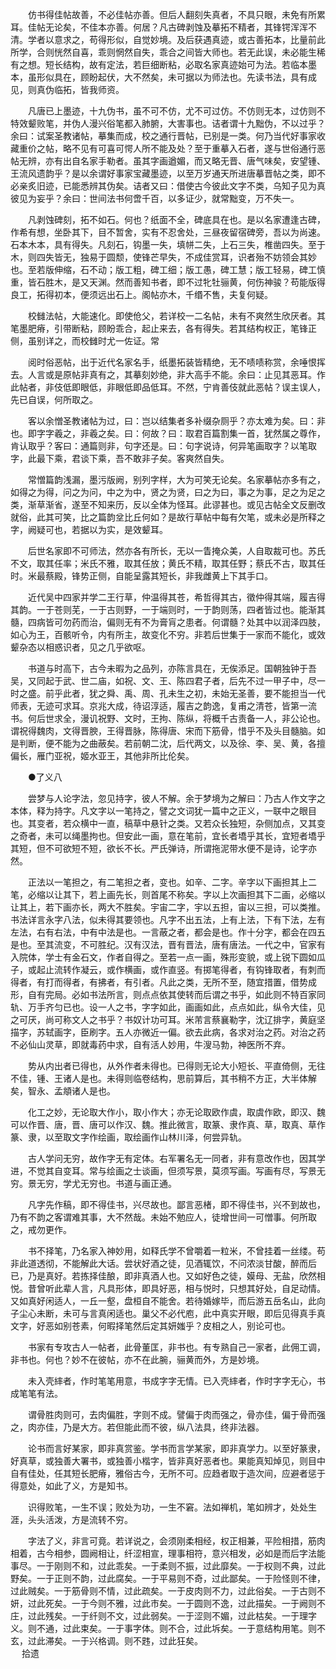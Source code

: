 <!-- { "loadSidebar": true } -->
　　仿书得佳帖故善，不必佳帖亦善。但后人翻刻失真者，不具只眼，未免有所累耳。佳帖无论矣，不佳本亦善。何居？凡古碑剥蚀及摹拓不精者，其锋锷浑浑不清。学者以意求之，苟得形似，自觉妙境。及后获遇真迹，或古善拓本，比量前此所学，合则恍然自喜，乖则惘然自失，乖合之间皆大师也。若无此误，未必能生稀有之想。短长结构，故有定法，若巨细断粘，必取名家真迹始可为法。若临本墨本，虽形似具在，顾盼起伏，大不然矣，未可据以为师法也。先读书法，具有成见，则真伪临拓，皆我师资。 

　　凡唐已上墨迹，十九伪书，虽不可不仿，尤不可过仿。不仿则无本，过仿则不特效颦败笔，并伪人漫兴俗笔都入肺腑，大害事也。诘者谓十九黜伪，不以过乎？余曰：试案圣教诸帖，摹集而成，校之通行晋帖，已别是一类。何乃当代好事家收藏重价之帖，略不见有可喜可愕人所不能及处？至于重摹入石者，遂与世俗通行恶帖无辨，亦有出自名家手勒者。虽其字画遒媚，而又略无晋、唐气味矣，安望锺、王流风遗韵乎？是以余谓好事家宝藏墨迹，以至万岁通天所进唐摹晋帖之类，即不必亲炙旧迹，已能悉辨其伪矣。诘者又曰：借使古今彼此文字不类，乌知子见为真彼见为妄乎？余曰：世间法书何啻千百，以多证少，就常黜变，万不失一。 

　　凡剥蚀碑刻，拓不如石。何也？纸面不全，碑底具在也。是以名家遭逢古碑，作希有想，坐卧其下，目不暂舍，实有不忍舍处，三昼夜留宿碑旁，吾以为尚速。石本木本，具有得失。凡刻石，钩墨一失，填帡二失，上石三失，椎凿四失。至于木，则四失皆无，独易于圆颓，使锋芒早失，不成佳赏耳，识者殆不妨领会其妙也。至若版伸缩，石不动；版工粗，碑工细；版工愚，碑工慧；版工轻易，碑工慎重，皆石胜木，是又天渊。然而善知书者，即不过牝牡骊黄，何伤神骏？苟能版得良工，拓得初本，便须远出石上。阁帖亦木，千缗不售，夫复何疑。 

　　校雠法帖，大能速化。即使伧父，若详校一二名帖，未有不爽然生欣厌者。其笔墨肥瘠，引带断粘，顾盼乖合，起止来去，各有得失。若其结构权正，笔锋正侧，虽别详之，而校雠时尤一佐证。常 

　　阅时俗恶帖，出于近代名家名手，纸墨拓装皆精绝，无不啧啧称赏，余唾恨挥去。人言或是原帖非真有之，其摹刻妙绝，非大高手不能。余曰：止见其恶耳。作此帖者，非伎低即眼低，非眼低即品低耳。不然，宁肯善伎就此恶帖？误主误人，先已自误，何所取之。 

　　客以余憎圣教诸帖为过，曰：岂以结集者多补缀杂厕乎？亦太难为矣。曰：非也。即字字羲之，非羲之矣。曰：何故？曰：取君百篇割集一首，犹然属之尊作，肯认取乎？客曰：通篇则非，句字还是。曰：句字说诗，何异笔画取字？以笔取字，此最下乘，君谈下乘，吾不敢非子矣。客爽然自失。 

　　常憎篇韵浅漏，墨污版阙，别列字样，大为可笑无论矣。名家摹帖亦多有之，如得之为得，问之为问，中之为中，贤之为贤，曰之为曰，事之为事，足之为足之类，渐草渐省，遂至不知来历，反以全体为怪耳。此谬甚也。或见古帖全文反删改就俗，此其可笑，比之篇韵坌比丘何如？是故行草帖中每有欠笔，或未必是所释之字，阙疑可也，若据以为实，是效颦耳。 

　　后世名家即不可师法，然亦各有所长，无以一眚掩众美，人自取裁可也。苏氏不文，取其任率；米氏不雅，取其任放；黄氏不精，取其任野；蔡氏不古，取其任时。米最蔡殿，锋势正侧，自能呈露其短长，非我雌黄上下其手口。 

　　近代吴中四家并学二王行草，仲温得其苍，希哲得其古，徵仲得其端，履吉得其韵。一于苍则芜，一于古则野，一于端则时，一于韵则荡，四者皆过也。能渐其髓，四病皆可勿药而治，偏则无有不为膏肓之患者。何谓髓？处其中以润泽四肢，如心为王，百骸听令，内有所主，故变化不穷。非若后世集于一家而不能化，或效颦杂态以相惑识者，见之几乎欲呕。 

　　书道与时高下，古今未暇为之品列，亦陈言具在，无俟添足。国朝独钟于吾吴，又同起于武、世二庙，如祝、文、王、陈四君子者，后先不过一甲子中，尽一时之盛。前乎此者，犹之舜、禹、周、孔未生之初，未始无圣善，要不能担当一代师表，无迹可求耳。京兆大成，待诏淳适，履吉之韵逸，复甫之清苍，皆第一流书。何后世求全，漫讥祝野、文时，王拘、陈纵，将概千古责备一人，非公论也。谓祝得魏肉，文得晋腴，王得晋脉，陈得唐、宋而下筋骨，惜乎不及头目髓脑。如是判断，便不能为之曲蔽矣。若前朝二沈，后代两文，以及徐、李、吴、黄，各擅偏长，雁门亚祝，姬水亚王，其他非所比伦矣。 

　　●了义八 

　　尝梦与人论字法，忽见持字，彼人不解。余于梦境为之解曰：乃古人作文字之本体，释为持字。凡文字以一笔持之，譬之文词犹一篇中之正义，一联中之眼目也。其变者，若众横中一直，稿草中悬针之类。又若众长独短，杂侧加点，又其变之奇者，未可以绳墨拘也。但安此一画，意在笔前，宜长者墧乎其长，宜短者墧乎其短，但不可欲短不短，欲长不长。严氏弹诗，所谓拖泥带水便不是诗，论字亦然。 

　　正法以一笔担之，有二笔担之者，变也。如辛、二字。辛字以下画担其上二笔，必缩以让其下，若上画先长，则首尾不称矣。字以上次画担其下二画，必缩以让其上，若下画亦长，两大不胜矣。宇宙二字，宇以五担，宙以三担，可以类推。书法详言永字八法，似未得其要领也。凡字不出五法，上有上法，下有下法，左有左法，右有右法，中有中法是也。一言蔽之者，都会是也。作十分字，都会在四五是也。至其流变，不可胜纪。汉有汉法，晋有晋法，唐有唐法。一代之中，官家有入院体，学士有金石文，作者自得之。至若一点一画，殊形变貌，或上锐下圆如瓜子，或起止流转作凝云，或作横画，或作直竖。有掷笔得者，有钩锋取者，有刺而得者，有打而得者，有拂者，有引者。凡此之类，无所不至，随宜措置，借势成形，自有完局。必如书法所言，则点点依其使转而后谓之书乎，如此则不特百家同轨、万手齐匀已也。设一人之书，字字如此，画画如此，点点如此，纵令大佳，见之可厌，尚可称文人之书乎？书奴计功可耳。米芾言蔡襄勒字，沈辽排字，黄庭坚描字，苏轼画字，臣刷字。五人亦微近一偏。欲去此病，各求对治之药。对治之药不必仙山灵草，即就毒药中求，自有活人妙用，牛溲马勃，神医所不弃。 

　　势从内出者已得也，从外作者未得也。已得则无论大小短长、平直倚侧，无往不佳，锺、王诸人是也。未得则临卷结构，思前算后，其书稍不方正，大半体解矣，智永、孟頫诸人是也。 

　　化工之妙，无论取大作小，取小作大；亦无论取欧作虞，取虞作欧，即汉、魏可以作晋、唐，晋、唐可以作汉、魏。推此微言，取篆、隶作真、草，取真、草作篆、隶，以至取文字作绘画，取绘画作山林川泽，何尝异轨。 

　　古人学问无穷，故作字无有定体。右军署名无一同者，非有意改作也，因其学进，不觉其自变耳。常与绘画之士谈画，但须写景，莫须写画。写画有尽，写景无穷。景无穷，学尤无穷也。书道与画正通。 

　　凡字先作稿，即不得佳书，兴尽故也。鄙言恶楮，即不得佳书，兴不到故也，乃有不韵之客谓难其事，大不然哉。未始不勉应人，徒增世间一可憎事。何所取之，戒勿更作。 

　　书不择笔，乃名家入神妙用，如释氏学不曾嚼着一粒米，不曾挂着一丝缕。苟非此道透彻，不能解此大话。尝状好酒之徒，见酒辄饮，不问浓淡甘酸，醉而后已，乃是真好。若拣择佳酿，即非真酒人也。又如好色之徒，嫫母、无盐，欣然相悦。昔曾听此辈人言，凡具形体，即具好恶，相与悦时，只想其好处，自足动情。又如真好闲适人，一丘一壑，盘桓自不能舍。若待婚嫁毕，而后游五岳名山，此向子尘心未断，未可与言真闲适也。巢父不必代庖，此中真实开眼，即后见得真手真文字，好恶如别苍素，何暇择笔然后定其妍媸乎？皮相之人，别论可也。 

　　书家有专攻古人一帖者，此骨董匡，非书也。有专熟自己一家者，此佣工调，非书也。何也？妙不在彼帖，亦不在此腕，骊黄而外，方是妙境。 

　　未入壳繂者，作时笔笔用意，书成字字无情。已入壳繂者，作时字字无心，书成笔笔有法。 

　　谓骨胜肉则可，去肉偏胜，字则不成。譬偏于肉而强之，骨亦佳，偏于骨而强之，肉亦佳，乃是大方。若但能此而不彼，纵八法具，终非法器。 

　　论书而言好某家，即非真赏鉴。学书而言学某家，即非真学力。以至好篆隶，好真草，或独善大署书，或独善小楷字，皆非真好恶者也。果能真知焯见，则目中自有佳处，任其短长肥瘠，雅俗古今，无所不可。应趋者取于造次间，应避者惩于得意处，如此了义，方是知书。 

　　识得败笔，一生不误；败处为功，一生不窘。法如禅机，笔如辨才，处处生涯，头头活泼，方是流转不穷。 

　　字法了义，非言可竟。若详说之，会须刚柔相经，权正相兼，平险相措，筋肉相着，古今相参，圆阙相让，纤涩相宣，理事相符，意兴相发，必如是而后字法能事尽。一于刚则不和，过此乖矣。一于柔则不振，过此靡矣。一于权则不典，过此野矣。一于正则不韵，过此腐矣。一于平易则不奇，过此鄙矣。一于险怪则不律，过此贼矣。一于筋骨则不情，过此疏矣。一于皮肉则不力，过此俗矣。一于古则不妍，过此死矣。一于今则不雅，过此市矣。一于圆则不逸，过此描矣。一于阙则不庄，过此残矣。一于纤则不文，过此弱矣。一于涩则不媚，过此枯矣。一于理字义。则不通，过此束矣。一于事字体。则不合，过此坼矣。一于意结构用笔。则不玄，过此滞矣。一于兴格调。则不韪，过此狂矣。  
　 
拾遗

